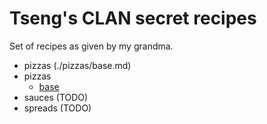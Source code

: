 # Tseng's CLAN secret recipes

Set of recipes as given by my grandma.

- pizzas (./pizzas/base.md)
- pizzas
    - [base](./pizzas/base.md)
- sauces (TODO)
- spreads (TODO)